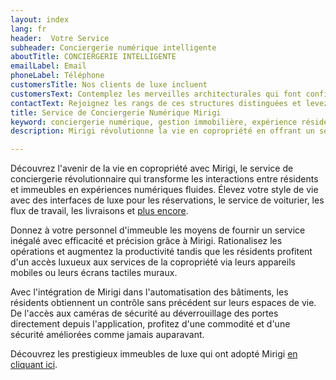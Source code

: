 ```yaml
---
layout: index
lang: fr
header:  Votre Service
subheader: Conciergerie numérique intelligente
aboutTitle: CONCIERGERIE INTELLIGENTE
emailLabel: Email
phoneLabel: Téléphone
customersTitle: Nos clients de luxe incluent
customersText: Contemplez les merveilles architecturales qui font confiance à Mirigi pour leur excellence opérationnelle. Ces bâtiments emblématiques font partie de notre clientèle estimée, montrant l'intégration transparente et l'efficacité supérieure que Mirigi apporte.
contactText: Rejoignez les rangs de ces structures distinguées et levez le potentiel de votre immeuble avec Mirigi. Contactez-nous via l'un de nos canaux pour planifier une démonstration et découvrir comment les services de conciergerie numérique de Mirigi peuvent dynamiser votre développement. Vivez la transformation et l'innovation que seul Mirigi peut offrir !
title: Service de Conciergerie Numérique Mirigi
keyword: conciergerie numérique, gestion immobilière, expérience résident, immeuble intelligent, automatisation, vie de luxe
description: Mirigi révolutionne la vie en copropriété en offrant un service de conciergerie numérique qui améliore les interactions entre les résidents et le bâtiment. Il fournit des interfaces de luxe pour divers services tels que les réservations, le voiturier et les livraisons, accessibles via des appareils mobiles ou des panneaux tactiles muraux. Mirigi permet au personnel du bâtiment d'offrir un service exceptionnel de manière efficace, optimisant les opérations et augmentant la productivité. Avec l'intégration dans l'automatisation du bâtiment, les résidents bénéficient d'un contrôle sans précédent sur leurs espaces de vie, y compris des fonctionnalités de sécurité.

---
```

Découvrez l'avenir de la vie en copropriété avec Mirigi, le service de conciergerie révolutionnaire qui transforme les interactions entre résidents et immeubles en expériences numériques fluides. Élevez votre style de vie avec des interfaces de luxe pour les réservations, le service de voiturier, les flux de travail, les livraisons et <a href='#features' class='js-scroll-trigger'>plus encore</a>.

Donnez à votre personnel d'immeuble les moyens de fournir un service inégalé avec efficacité et précision grâce à Mirigi. Rationalisez les opérations et augmentez la productivité tandis que les résidents profitent d'un accès luxueux aux services de la copropriété via leurs appareils mobiles ou leurs écrans tactiles muraux.

Avec l'intégration de Mirigi dans l'automatisation des bâtiments, les résidents obtiennent un contrôle sans précédent sur leurs espaces de vie. De l'accès aux caméras de sécurité au déverrouillage des portes directement depuis l'application, profitez d'une commodité et d'une sécurité améliorées comme jamais auparavant.

Découvrez les prestigieux immeubles de luxe qui ont adopté Mirigi <a href='#customers' class='js-scroll-trigger'>en cliquant ici</a>.
